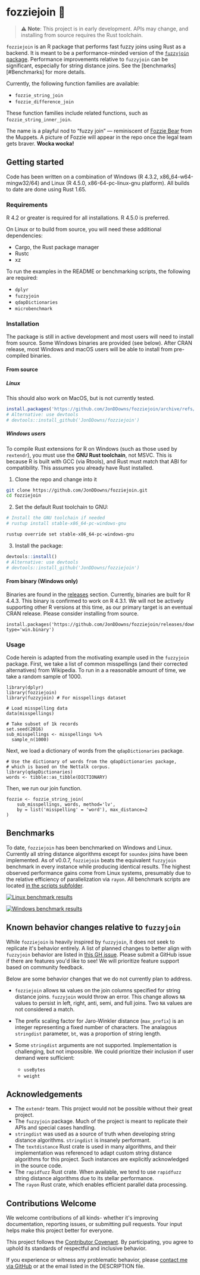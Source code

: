 # fozziejoin 🧸

> ⚠️ **Note**: This project is in early development.
> APIs may change, and installing from source requires the Rust toolchain.

`fozziejoin` is an R package that performs fast fuzzy joins using Rust as a
backend. It is meant to be a performance-minded version of the
[`fuzzyjoin` package]( https://CRAN.R-project.org/package=fuzzyjoin).
Performance improvements relative to `fuzzyjoin` can be significant, especially
for string distance joins. See the [benchmarks][#Benchmarks] for more details.

Currently, the following function families are available:

- `fozzie_string_join` 
- `fozzie_difference_join`

These function families include related functions, such as 
`fozzie_string_inner_join`.

The name is a playful nod to “fuzzy join” — reminiscent of 
[Fozzie Bear](https://en.wikipedia.org/wiki/Fozzie_Bear) from the Muppets.
A picture of Fozzie will appear in the repo once the legal team gets braver.
**Wocka wocka!**

## Getting started

Code has been written on a combination of Windows (R 4.3.2, 
x86_64-w64-mingw32/64) and Linux (R 4.5.0, x86-64-pc-linux-gnu platform). All
builds to date are done using Rust 1.65.

### Requirements

R 4.2 or greater is required for all installations. R 4.5.0 is preferred.

On Linux or to build from source, you will need these additional dependencies:

- Cargo, the Rust package manager
- Rustc
- xz

To run the examples in the README or benchmarking scripts, the following are
required:

- `dplyr`
- `fuzzyjoin`
- `qdapDictionaries`
- `microbenchmark`

### Installation

The package is still in active development and most users will need to install
from source. Some Windows binaries are provided (see below). After CRAN release,
most Windows and macOS users will be able to install from pre-compiled binaries.

#### From source

##### Linux

This should also work on MacOS, but is not currently tested.

```r
install.packages('https://github.com/JonDDowns/fozziejoin/archive/refs/tags/v0.0.8.tar.gz', type='source')
# Alternative: use devtools
# devtools::install_github('JonDDowns/fozziejoin')
```

##### Windows users

To compile Rust extensions for R on Windows (such as those used by `rextendr`),
you must use the **GNU Rust toolchain**, not MSVC. This is because R is built
with GCC (via Rtools), and Rust must match that ABI for compatibility.
This assumes you already have Rust installed.

1. Clone the repo and change into it

```sh
git clone https://github.com/JonDDowns/fozziejoin.git
cd fozziejoin
```

2. Set the default Rust toolchain to GNU:

```sh
# Install the GNU toolchain if needed
# rustup install stable-x86_64-pc-windows-gnu

rustup override set stable-x86_64-pc-windows-gnu
```

3. Install the package:

```r
devtools::install()
# Alternative: use devtools
# devtools::install_github('JonDDowns/fozziejoin')
```

#### From binary (Windows only)

Binaries are found in the [releases](https://github.com/JonDDowns/fozziejoin/releases)
section. Currently, binaries are built for R 4.4.3. This binary is confirmed to
work on R 4.3.1. We will not be actively supporting other R versions at this
time, as our primary target is an eventual CRAN release. Please consider 
installing from source.

```
install.packages('https://github.com/JonDDowns/fozziejoin/releases/download/v0.0.8/fozziejoin_0.0.8', type='win.binary')
```

### Usage

Code herein is adapted from the motivating example used in the `fuzzyjoin` package.
First, we take a list of common misspellings (and their corrected alternatives) from Wikipedia.
To run in a a reasonable amount of time, we take a random sample of 1000.

```{r}
library(dplyr)
library(fozziejoin)
library(fuzzyjoin) # For misspellings dataset

# Load misspelling data
data(misspellings)

# Take subset of 1k records
set.seed(2016)
sub_misspellings <- misspellings %>%
  sample_n(1000)
```

Next, we load a dictionary of words from the `qdapDictionaries` package.

```{r}
# Use the dictionary of words from the qdapDictionaries package,
# which is based on the Nettalk corpus.
library(qdapDictionaries)
words <- tibble::as_tibble(DICTIONARY)
```

Then, we run our join function.

```{r}
fozzie <- fozzie_string_join(
    sub_misspellings, words, method='lv', 
    by = list('misspelling' = 'word'), max_distance=2
)
```

## Benchmarks

To date, `fozziejoin` has been benchmarked on Windows and Linux.
Currently all string distance algorithms except for `soundex` joins have been
implemented. As of v0.0.7, `fozziejoin` beats the equivalent `fuzzyjoin`
benchmark in every instance while producing identical results. The highest
observed performance gains come from Linux systems, presumably due to the
relative efficiency of parallelization via `rayon`. All benchmark scripts are
located [in the scripts subfolder](./scripts/benchmarks.R).

[![Linux benchmark results](https://raw.githubusercontent.com/JonDDowns/fozziejoin/refs/heads/main/outputs/benchmark_plot_Linux.svg)](https://raw.githubusercontent.com/JonDDowns/fozziejoin/refs/heads/main/outputs/benchmark_plot_Linux.svg)

[![Windows benchmark results](https://raw.githubusercontent.com/JonDDowns/fozziejoin/refs/heads/main/outputs/benchmark_plot_Windows.svg)](https://raw.githubusercontent.com/JonDDowns/fozziejoin/refs/heads/main/outputs/benchmark_plot_Windows.svg)

## Known behavior changes relative to `fuzzyjoin`

While `fozziejoin` is heavily inspired by `fuzzyjoin`, it does not seek to
replicate it's behavior entirely. A list of planned changes to better align
with `fuzzyjoin` behavior are listed in [this GH issue](https://github.com/JonDDowns/fozziejoin/issues/5).
Please submit a GitHub issue if there are features you'd like to see! We will
prioritize feature support based on community feedback.

Below are some behavior changes that we do not currently plan to address.

- `fozziejoin` allows `NA` values on the join columns specified for string distance joins. `fuzzyjoin` would throw an error. This change allows `NA` values to persist in left, right, anti, semi, and full joins. Two `NA` values are not considered a match.

- The prefix scaling factor for Jaro-Winkler distance (`max_prefix`) is an integer representing a fixed number of characters. The analagous `stringdist` parameter, `bt`, was a proportion of string length.

- Some `stringdist` arguments are not supported. Implementation is challenging, but not impossible. We could prioritize their inclusion if user demand were sufficient:
    - `useBytes`
    - `weight`

## Acknowledgements

- The `extendr` team. This project would not be possible without their great project.
- The `fuzzyjoin` package. Much of the project is meant to replicate their APIs and special cases handling.
- `stringdist` was used as a source of truth when developing string distance algorithms. `stringdist` is insanely performant.
- The `textdistance` Rust crate is used in many algorithms, and their implementation was referenced to adapt custom string distance algorithms for this project. Such instances are explicitly acknowledged in the source code.
- The `rapidfuzz` Rust crate. When available, we tend to use `rapidfuzz` string distance algorithms due to its stellar performance.
- The `rayon` Rust crate, which enables efficient parallel data processing.

## Contributions Welcome

We welcome contributions of all kinds- whether it's improving documentation,
reporting issues, or submitting pull requests. Your input helps make this 
project better for everyone.

This project follows the [Contributor Covenant](CODE_OF_CONDUCT.md). By
participating, you agree to uphold its standards of respectful and inclusive
behavior.

If you experience or witness any problematic behavior, please [contact me via
GitHub](https://github.com/JonDDowns) or at the email listed in the DESCRIPTION
file.
